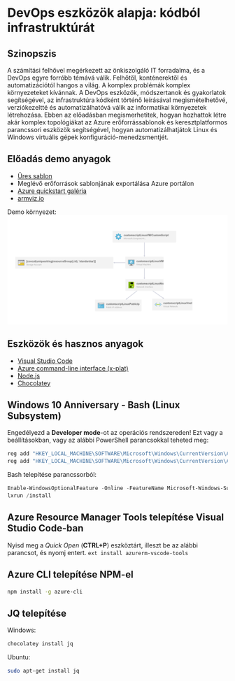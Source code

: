 # DevOps eszközök alapja: kódból infrastruktúrát 

## Szinopszis
     
A számítási felhővel megérkezett az önkiszolgáló IT forradalma, és a DevOps egyre forróbb témává válik. Felhőtől, konténerektől és automatizációtól hangos a világ.
A komplex problémák komplex környezeteket kívánnak. A DevOps eszközök, módszertanok és gyakorlatok segítségével, az infrastruktúra kódként történő leírásával megismételhetővé,
verziókezeltté és automatizálhatóvá válik az informatikai környezetek létrehozása. Ebben az előadásban megismerhetitek, hogyan hozhattok létre akár komplex topológiákat
az Azure erőforrássablonok és keresztplatformos parancssori eszközök segítségével, hogyan automatizálhatjátok Linux és Windows virtuális gépek konfiguráció-menedzsmentjét.

## Előadás demo anyagok

* [Üres sablon](empty.json)
* Meglévő erőforrások sablonjának exportálása Azure portálon
* [Azure quickstart galéria](https://github.com/Azure/azure-quickstart-templates)
* [armviz.io](http://armviz.io/)

Demo környezet:
![demo environment](customscript.png)

## Eszközök és hasznos anyagok

* [Visual Studio Code](https://code.visualstudio.com/)
* [Azure command-line interface (x-plat)](https://azure.microsoft.com/en-us/downloads/)
* [Node.js](https://nodejs.org/en/)
* [Chocolatey](https://chocolatey.org/)

## Windows 10 Anniversary - Bash (Linux Subsystem)

Engedélyezd a **Developer mode**-ot az operációs rendszereden! Ezt vagy a beállításokban, vagy az alábbi PowerShell parancsokkal teheted meg:

```powershell
reg add "HKEY_LOCAL_MACHINE\SOFTWARE\Microsoft\Windows\CurrentVersion\AppModelUnlock" /t REG_DWORD /f /v "AllowAllTrustedApps" /d "1"
reg add "HKEY_LOCAL_MACHINE\SOFTWARE\Microsoft\Windows\CurrentVersion\AppModelUnlock" /t REG_DWORD /f /v "AllowDevelopmentWithoutDevLicense" /d "1"
``` 

Bash telepítése parancssorból:

```powershell
Enable-WindowsOptionalFeature -Online -FeatureName Microsoft-Windows-Subsystem-Linux
lxrun /install
```

## Azure Resource Manager Tools telepítése Visual Studio Code-ban

Nyisd meg a *Quick Open* (**CTRL+P**) eszköztárt, illeszt be az alábbi parancsot, és nyomj entert.
`ext install azurerm-vscode-tools`

## Azure CLI telepítése NPM-el

```bash
npm install -g azure-cli
```

## JQ telepítése 

Windows:

```powershell
chocolatey install jq
```

Ubuntu:

```bash
sudo apt-get install jq
```